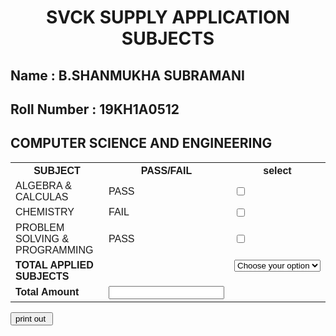 <html>
<head>
<style>
#customers {
  font-family: Arial, Helvetica, sans-serif;
  border-collapse: collapse;
  width: 100%;
}

#customers td, #customers th {
  border: 1px solid #ddd;
  padding: 8px;
}

#customers tr:nth-child(even){background-color: #f2f2f2;}

#customers tr:hover {background-color: #ddd;}

#customers th {
  padding-top: 12px;
  padding-bottom: 12px;
  text-align: left;
  background-color: RED;
  color: white;
}
</style>
</head>
<body>
<h1 align="center"> SVCK SUPPLY APPLICATION SUBJECTS </h1>
<h2> Name : <bold>B.SHANMUKHA SUBRAMANI</bold> </h2>
<h2> Roll Number : 19KH1A0512</h2>
<h2> COMPUTER SCIENCE AND ENGINEERING</h2>
<table id="customers">
  <tr>
    <th>SUBJECT</th>
    <th>PASS/FAIL</th>
    <th>select</th>
  </tr>
  <tr>
    <td>ALGEBRA & CALCULAS</td>
    <td>PASS</td>
    <td>  <input type="checkbox" id="male" name="gender" value="male"></td>
  </tr>
  <tr>
    <td> CHEMISTRY</td>
    <td>FAIL</td>
    <td>  <input type="checkbox" id="male" name="gender" value="male"></td>
  </tr>
  <tr>
    <td>PROBLEM SOLVING & PROGRAMMING</td>
    <td>PASS</td>
    <td>  <input type="checkbox" id="male" name="gender" value="male"></td>
  </tr>
  <tr>
  <td> <label class="w3-text-green"><b>TOTAL APPLIED SUBJECTS </b></label><td>
	<td>
    <form name="frm-pin" method="post" action="pin-index-a.php">
        <input type="hidden" name="mode" value="PinRequest" />
        <select name="tot_pin_requested" onchange="calculateAmount(this.value)" required>
			<option value="" disabled selected>Choose your option</option>
			<option value="1">1</option>
			<option value="2">2</option>
			<option value="3">3</option>
			<option value="4">4</option>
			<option value="5">5</option>
			<option value="6">6</option>
			<option value="7">7</option>
			<option value="8">8</option>
			<option value="9">9</option>
			<option value="10">10</option>
			<option value="10">11</option>
			<option value="10">12</option>
			<option value="10">13</option>
			<option value="10">14</option>
			<option value="10">15</option>
		</select>
		</td>
		<tr>
        <td><b>Total Amount</b></td>
        <td><input class="w3-input w3-border" name="tot_amount" id="tot_amount" type="text" readonly></td>
        <script>
            function calculateAmount(val) {
                var tot_price = val * 150;
                /*display the result*/
                var divobj = document.getElementById('tot_amount');
                divobj.value = tot_price;
            }
        </script>
		</tr>
		</table>
	<p><input type="button" onclick='window.print()' value="print out "/></p>
	

</body>
</html>
